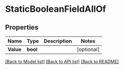 # StaticBooleanFieldAllOf

## Properties

Name | Type | Description | Notes
------------ | ------------- | ------------- | -------------
**Value** | **bool** |  | [optional] 

[[Back to Model list]](../README.md#documentation-for-models) [[Back to API list]](../README.md#documentation-for-api-endpoints) [[Back to README]](../README.md)


